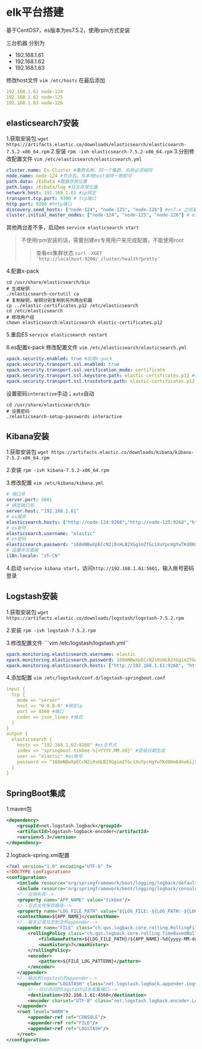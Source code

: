 # elk平台搭建

基于CentOS7，es版本为es7.5.2，使用rpm方式安装

三台机器 分别为

- 192.168.1.61
- 192.168.1.62
- 192.168.1.63

修改host文件 ```vim /etc/hosts``` 在最后添加

```yaml
192.168.1.61 node-124
192.168.1.62 node-125
192.168.1.63 node-126
```

## elasticsearch7安装

1.获取安装包 ```wget https://artifacts.elastic.co/downloads/elasticsearch/elasticsearch-7.5.2-x86_64.rpm```
2.安装 ```rpm -ivh elasticsearch-7.5.2-x86_64.rpm```
3.分别修改配置文件 ```vim /etc/elasticsearch/elasticsearch.yml```

```yaml
cluster.name: Es-Cluster #集群名称，同一个集群，名称必须相同
node.name: node-124 #节点名，与本地host保持一致即可
path.data: /EsData #数据存放位置
path.logs: /EsData/log #日志存放位置
network.host: 192.168.1.61 #ip绑定
transport.tcp.port: 9300 # tcp端口
http.port: 9200 #http端口
discovery.seed_hosts: ["node-124", "node-125", "node-126"] #es7.x 之后新增的配置，写入候选主节点的设备地址，在开启服务后可以被选为主节点
cluster.initial_master_nodes: ["node-124", "node-125", "node-126"] # es7.x 之后新增的配置，初始化一个新的集群时需要此配置来选举master
```

其他两台差不多，启动es ```service elasticsearch start```

> 不使用rpm安装的话，需要创建es专用用户来完成配置，不能使用root
>> 查看es集群状态 ```curl -XGET 'http://localhost:9200/_cluster/health?pretty'```

4.配置x-pack

```shell
cd /usr/share/elasticsearch/bin
# 生成秘钥
./elasticsearch-certutil ca
# 复制秘钥，秘钥分别复制到另外两台机器
cp ../elastic-certificates.p12 /etc/elasticsearch
cd /etc/elasticsearch
# 修改用户组
chown elasticsearch:elasticsearch elastic-certificates.p12
```

5.重启ES ```service elasticsearch restart```

6.es配置x-pack
修改配置文件 ```vim /etc/elasticsearch/elasticsearch.yml```

```yaml
xpack.security.enabled: true #启用x-pack
xpack.security.transport.ssl.enabled: true
xpack.security.transport.ssl.verification_mode: certificate
xpack.security.transport.ssl.keystore.path: elastic-certificates.p12 #秘钥最好跟配置同级目录
xpack.security.transport.ssl.truststore.path: elastic-certificates.p12
```

设置密码```interactive```手动；```auto```自动

```shell
cd /usr/share/elasticsearch/bin
# 设置密码
./elasticsearch-setup-passwords interactive
```

## Kibana安装

1.获取安装包 ```wget https://artifacts.elastic.co/downloads/kibana/kibana-7.5.2-x86_64.rpm```

2.安装 ```rpm -ivh kibana-7.5.2-x86_64.rpm```

3.修改配置 ```vim /etc/kibana/kibana.yml```

```yaml
# 端口号
server.port: 5601
# 绑定端口号
server.host: "192.168.1.61"
# es服务
elasticsearch.hosts: ["http://node-124:9268","http://node-125:9268","http://node-126:9268"]
# es账号
elasticsearch.username: "elastic"
# es密码
elasticsearch.password: "168mNBwXpECcN2i0sHLB2XGgimZfGciXuYpcHgYwTKd8Km84hw6ij5LoSs2nOl4SJpK"
# 设置中文面板
i18n.locale: "zh-CN"
```

4.启动 ```service kibana start```，访问```http://192.168.1.61:5601```，输入账号密码登录

## Logstash安装

1.获取安装包 ```wget https://artifacts.elastic.co/downloads/logstash/logstash-7.5.2.rpm```

2.安装 ```rpm -ivh logstash-7.5.2.rpm```

3.修改配置文件 ```vim /etc/logstash/logstash.yml``

```yaml
xpack.monitoring.elasticsearch.username: elastic
xpack.monitoring.elasticsearch.password: 168mNBwXpECcN2i0sHLB2XGgimZfGciXuYpcHgYwTKd8Km84hw6ij5LoSs2nOl4SJpK
xpack.monitoring.elasticsearch.hosts: ["http://192.168.1.61:9268", "http://192.168.1.62:9268", "http://192.168.1.63:9268"]
```

4.添加配置 ```vim /etc/logstash/conf.d/logstash-springboot.conf```

```yaml
input {
  tcp {
    mode => "server"
    host => "0.0.0.0" #绑定ip
    port => 4560 #端口
    codec => json_lines #格式
  }
}
output {
  elasticsearch {
    hosts => "192.168.1.62:9268" #es主节点
    index => "springboot-tikbee-%{+YYYY.MM.dd}" #安装日期生成
    user => "elastic" #es账号
    password => "168mNBwXpECcN2i0sHLB2XGgimZfGciXuYpcHgYwTKd8Km84hw6ij5LoSs2nOl4SJpK" #es密码
  }
}
```

## SpringBoot集成

1.maven包

```xml
<dependency>
    <groupId>net.logstash.logback</groupId>
    <artifactId>logstash-logback-encoder</artifactId>
    <version>5.3</version>
</dependency>
```

2.logback-spring.xml配置

```xml
<?xml version="1.0" encoding="UTF-8" ?>
<!DOCTYPE configuration>
<configuration>
    <include resource="org/springframework/boot/logging/logback/defaults.xml"/>
    <include resource="org/springframework/boot/logging/logback/console-appender.xml"/>
    <!--应用名称-->
    <property name="APP_NAME" value="tikbee"/>
    <!--日志文件保存路径-->
    <property name="LOG_FILE_PATH" value="${LOG_FILE:-${LOG_PATH:-${LOG_TEMP:-${java.io.tmpdir:-/tmp}}}/logs}"/>
    <contextName>${APP_NAME}</contextName>
    <!--每天记录日志到文件appender-->
    <appender name="FILE" class="ch.qos.logback.core.rolling.RollingFileAppender">
        <rollingPolicy class="ch.qos.logback.core.rolling.TimeBasedRollingPolicy">
            <fileNamePattern>${LOG_FILE_PATH}/${APP_NAME}-%d{yyyy-MM-dd}.log</fileNamePattern>
            <maxHistory>7</maxHistory>
        </rollingPolicy>
        <encoder>
            <pattern>${FILE_LOG_PATTERN}</pattern>
        </encoder>
    </appender>
    <!--输出到logstash的appender-->
    <appender name="LOGSTASH" class="net.logstash.logback.appender.LogstashTcpSocketAppender">
        <!--可以访问的logstash日志收集端口-->
        <destination>192.168.1.61:4560</destination>
        <encoder charset="UTF-8" class="net.logstash.logback.encoder.LogstashEncoder"/>
    </appender>
    <root level="WARN">
        <appender-ref ref="CONSOLE"/>
        <appender-ref ref="FILE"/>
        <appender-ref ref="LOGSTASH"/>
    </root>
</configuration>
```
